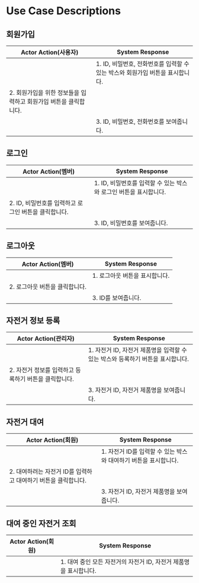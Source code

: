 # Use Case Descriptions

## 회원가입

| Actor Action(사용자)                                           | System Response                                                |
| ------------------------------------------------------------ | -------------------------------------------------------------- |
|                                                              | 1. ID, 비밀번호, 전화번호를 입력할 수 있는 박스와 회원가입 버튼을 표시합니다. |
| 2. 회원가입을 위한 정보들을 입력하고 회원가입 버튼을 클릭합니다. |                                                                |
|                                                              | 3. ID, 비밀번호, 전화번호를 보여줍니다.                     |

## 로그인

| Actor Action(멤버)                                           | System Response                                                |
| ------------------------------------------------------------ | -------------------------------------------------------------- |
|                                                              | 1. ID, 비밀번호를 입력할 수 있는 박스와 로그인 버튼을 표시합니다. |
| 2. ID, 비밀번호를 입력하고 로그인 버튼을 클릭합니다. |                                                                |
|                                                              | 3. ID, 비밀번호를 보여줍니다.                     |


## 로그아웃

| Actor Action(멤버)                                           | System Response                                                |
| ------------------------------------------------------------ | -------------------------------------------------------------- |
|                                                              | 1. 로그아웃 버튼을 표시합니다. |
| 2. 로그아웃 버튼을 클릭합니다. |                                                                |
|                                                              | 3. ID를 보여줍니다.                     |


## 자전거 정보 등록

| Actor Action(관리자)                                           | System Response                                                |
| ------------------------------------------------------------ | -------------------------------------------------------------- |
|                                                              | 1. 자전거 ID, 자전거 제품명을 입력할 수 있는 박스와 등록하기 버튼을 표시합니다. |
| 2. 자전거 정보를 입력하고 등록하기 버튼을 클릭합니다. |                                                                |
|                                                              | 3. 자전거 ID, 자전거 제품명을 보여줍니다.                     |


## 자전거 대여

| Actor Action(회원)                                           | System Response                                                |
| ------------------------------------------------------------ | -------------------------------------------------------------- |
|                                                              | 1. 자전거 ID를 입력할 수 있는 박스와 대여하기 버튼을 표시합니다. |
| 2. 대여하려는 자전거 ID를 입력하고 대여하기 버튼을 클릭합니다. |                                                                |
|                                                              | 3. 자전거 ID, 자전거 제품명을 보여줍니다.                     |

## 대여 중인 자전거 조회

| Actor Action(회원)                                           | System Response                                                |
| ------------------------------------------------------------ | -------------------------------------------------------------- |
|                                                              | 1. 대여 중인 모든 자전거의 자전거 ID, 자전거 제품명을 표시합니다. |
